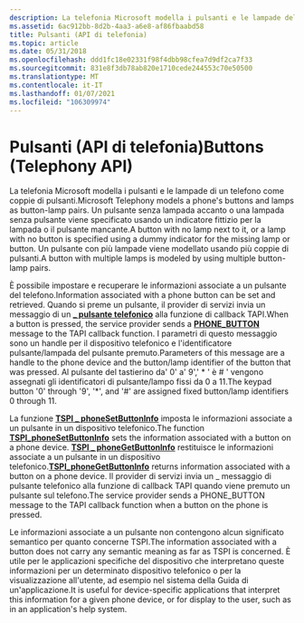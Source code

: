 ```yaml
---
description: La telefonia Microsoft modella i pulsanti e le lampade del telefono come coppie pulsante-lampada.
ms.assetid: 6ac912bb-8d2b-4aa3-a6e8-af86fbaabd58
title: Pulsanti (API di telefonia)
ms.topic: article
ms.date: 05/31/2018
ms.openlocfilehash: ddd1fc18e02331f98f4dbb98cfea7d9df2ca7f33
ms.sourcegitcommit: 831e8f3db78ab820e1710cede244553c70e50500
ms.translationtype: MT
ms.contentlocale: it-IT
ms.lasthandoff: 01/07/2021
ms.locfileid: "106309974"
---
```

# <a name="buttons-telephony-api"></a><span data-ttu-id="bb030-103">Pulsanti (API di telefonia)</span><span class="sxs-lookup"><span data-stu-id="bb030-103">Buttons (Telephony API)</span></span>

<span data-ttu-id="bb030-104">La telefonia Microsoft modella i pulsanti e le lampade di un telefono come coppie di pulsanti.</span><span class="sxs-lookup"><span data-stu-id="bb030-104">Microsoft Telephony models a phone's buttons and lamps as button-lamp pairs.</span></span> <span data-ttu-id="bb030-105">Un pulsante senza lampada accanto o una lampada senza pulsante viene specificato usando un indicatore fittizio per la lampada o il pulsante mancante.</span><span class="sxs-lookup"><span data-stu-id="bb030-105">A button with no lamp next to it, or a lamp with no button is specified using a dummy indicator for the missing lamp or button.</span></span> <span data-ttu-id="bb030-106">Un pulsante con più lampade viene modellato usando più coppie di pulsanti.</span><span class="sxs-lookup"><span data-stu-id="bb030-106">A button with multiple lamps is modeled by using multiple button-lamp pairs.</span></span>

<span data-ttu-id="bb030-107">È possibile impostare e recuperare le informazioni associate a un pulsante del telefono.</span><span class="sxs-lookup"><span data-stu-id="bb030-107">Information associated with a phone button can be set and retrieved.</span></span> <span data-ttu-id="bb030-108">Quando si preme un pulsante, il provider di servizi invia un messaggio di un [**\_ pulsante telefonico**](/previous-versions/windows/desktop/legacy/ms725254(v=vs.85)) alla funzione di callback TAPI.</span><span class="sxs-lookup"><span data-stu-id="bb030-108">When a button is pressed, the service provider sends a [**PHONE\_BUTTON**](/previous-versions/windows/desktop/legacy/ms725254(v=vs.85)) message to the TAPI callback function.</span></span> <span data-ttu-id="bb030-109">I parametri di questo messaggio sono un handle per il dispositivo telefonico e l'identificatore pulsante/lampada del pulsante premuto.</span><span class="sxs-lookup"><span data-stu-id="bb030-109">Parameters of this message are a handle to the phone device and the button/lamp identifier of the button that was pressed.</span></span> <span data-ttu-id="bb030-110">Al pulsante del tastierino da' 0' a' 9',' \* ' è \# ' vengono assegnati gli identificatori di pulsante/lampo fissi da 0 a 11.</span><span class="sxs-lookup"><span data-stu-id="bb030-110">The keypad button '0' through '9', '\*', and '\#' are assigned fixed button/lamp identifiers 0 through 11.</span></span>

<span data-ttu-id="bb030-111">La funzione [**TSPI \_ phoneSetButtonInfo**](/windows/win32/api/tspi/nf-tspi-tspi_phonesetbuttoninfo) imposta le informazioni associate a un pulsante in un dispositivo telefonico.</span><span class="sxs-lookup"><span data-stu-id="bb030-111">The function [**TSPI\_phoneSetButtonInfo**](/windows/win32/api/tspi/nf-tspi-tspi_phonesetbuttoninfo) sets the information associated with a button on a phone device.</span></span> <span data-ttu-id="bb030-112">[**TSPI \_ phoneGetButtonInfo**](/windows/win32/api/tspi/nf-tspi-tspi_phonegetbuttoninfo) restituisce le informazioni associate a un pulsante in un dispositivo telefonico.</span><span class="sxs-lookup"><span data-stu-id="bb030-112">[**TSPI\_phoneGetButtonInfo**](/windows/win32/api/tspi/nf-tspi-tspi_phonegetbuttoninfo) returns information associated with a button on a phone device.</span></span> <span data-ttu-id="bb030-113">Il provider di servizi invia un \_ messaggio di pulsante telefonico alla funzione di callback TAPI quando viene premuto un pulsante sul telefono.</span><span class="sxs-lookup"><span data-stu-id="bb030-113">The service provider sends a PHONE\_BUTTON message to the TAPI callback function when a button on the phone is pressed.</span></span>

<span data-ttu-id="bb030-114">Le informazioni associate a un pulsante non contengono alcun significato semantico per quanto concerne TSPI.</span><span class="sxs-lookup"><span data-stu-id="bb030-114">The information associated with a button does not carry any semantic meaning as far as TSPI is concerned.</span></span> <span data-ttu-id="bb030-115">È utile per le applicazioni specifiche del dispositivo che interpretano queste informazioni per un determinato dispositivo telefonico o per la visualizzazione all'utente, ad esempio nel sistema della Guida di un'applicazione.</span><span class="sxs-lookup"><span data-stu-id="bb030-115">It is useful for device-specific applications that interpret this information for a given phone device, or for display to the user, such as in an application's help system.</span></span>

 

 
